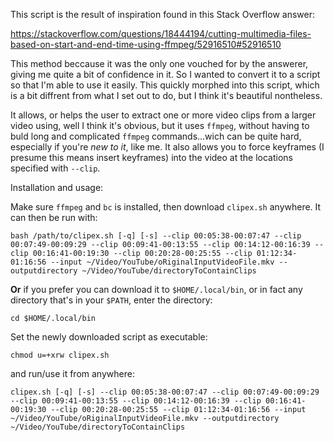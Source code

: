 This script is the result of inspiration found in this Stack Overflow answer:

https://stackoverflow.com/questions/18444194/cutting-multimedia-files-based-on-start-and-end-time-using-ffmpeg/52916510#52916510

This method beccause it was the only one vouched for by the answerer, giving me quite a bit of confidence in it. So I wanted to convert it to a script so that I'm able to use it easily. This quickly morphed into this script, which is a bit diffrent from what I set out to do, but I think it's beautiful nontheless.

It allows, or helps the user to extract one or more video clips from a larger video using, well I think it's obvious, but it uses `ffmpeg`, without having to buld long and complicated `ffmpeg` commands...wich can be quite hard, especially if you're _new to it_, like me. It also allows you to force keyframes (I presume this means insert keyframes) into the video at the locations specified with `--clip`.

Installation and usage:

Make sure `ffmpeg` and `bc` is installed, then download `clipex.sh` anywhere. It can then be run with:

```
bash /path/to/clipex.sh [-q] [-s] --clip 00:05:38-00:07:47 --clip 00:07:49-00:09:29 --clip 00:09:41-00:13:55 --clip 00:14:12-00:16:39 --clip 00:16:41-00:19:30 --clip 00:20:28-00:25:55 --clip 01:12:34-01:16:56 --input ~/Video/YouTube/oRiginalInputVideoFile.mkv --outputdirectory ~/Video/YouTube/directoryToContainClips
```

**Or** if you prefer you can download it to `$HOME/.local/bin`, or in fact any directory that's in your `$PATH`, enter the directory:

```
cd $HOME/.local/bin
```

Set the newly downloaded script as executable:

```
chmod u=+xrw clipex.sh
```

and run/use it from anywhere:

```
clipex.sh [-q] [-s] --clip 00:05:38-00:07:47 --clip 00:07:49-00:09:29 --clip 00:09:41-00:13:55 --clip 00:14:12-00:16:39 --clip 00:16:41-00:19:30 --clip 00:20:28-00:25:55 --clip 01:12:34-01:16:56 --input ~/Video/YouTube/oRiginalInputVideoFile.mkv --outputdirectory ~/Video/YouTube/directoryToContainClips
```